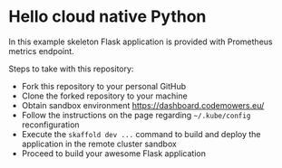 # Hello cloud native Python

In this example skeleton Flask application is provided with Prometheus
metrics endpoint.

Steps to take with this repository:

* Fork this repository to your personal GitHub
* Clone the forked repository to your machine
* Obtain sandbox environment https://dashboard.codemowers.eu/
* Follow the instructions on the page regarding `~/.kube/config` reconfiguration
* Execute the `skaffold dev ...` command to build and deploy the application
  in the remote cluster sandbox
* Proceed to build your awesome Flask application

